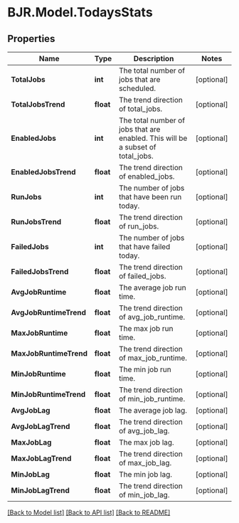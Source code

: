 # BJR.Model.TodaysStats

## Properties

Name | Type | Description | Notes
------------ | ------------- | ------------- | -------------
**TotalJobs** | **int** | The total number of jobs that are scheduled. | [optional] 
**TotalJobsTrend** | **float** | The trend direction of total_jobs. | [optional] 
**EnabledJobs** | **int** | The total number of jobs that are enabled. This will be a subset of total_jobs. | [optional] 
**EnabledJobsTrend** | **float** | The trend direction of enabled_jobs. | [optional] 
**RunJobs** | **int** | The number of jobs that have been run today. | [optional] 
**RunJobsTrend** | **float** | The trend direction of run_jobs. | [optional] 
**FailedJobs** | **int** | The number of jobs that have failed today. | [optional] 
**FailedJobsTrend** | **float** | The trend direction of failed_jobs. | [optional] 
**AvgJobRuntime** | **float** | The average job run time. | [optional] 
**AvgJobRuntimeTrend** | **float** | The trend direction of avg_job_runtime. | [optional] 
**MaxJobRuntime** | **float** | The max job run time. | [optional] 
**MaxJobRuntimeTrend** | **float** | The trend direction of max_job_runtime. | [optional] 
**MinJobRuntime** | **float** | The min job run time. | [optional] 
**MinJobRuntimeTrend** | **float** | The trend direction of min_job_runtime. | [optional] 
**AvgJobLag** | **float** | The average job lag. | [optional] 
**AvgJobLagTrend** | **float** | The trend direction of avg_job_lag. | [optional] 
**MaxJobLag** | **float** | The max job lag. | [optional] 
**MaxJobLagTrend** | **float** | The trend direction of max_job_lag. | [optional] 
**MinJobLag** | **float** | The min job lag. | [optional] 
**MinJobLagTrend** | **float** | The trend direction of min_job_lag. | [optional] 

[[Back to Model list]](../README.md#documentation-for-models) [[Back to API list]](../README.md#documentation-for-api-endpoints) [[Back to README]](../README.md)

